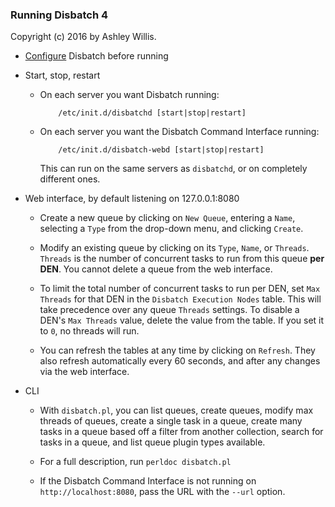 ### Running Disbatch 4

Copyright (c) 2016 by Ashley Willis.

* [Configure](Configuring.md) Disbatch before running

* Start, stop, restart

  * On each server you want Disbatch running:

            /etc/init.d/disbatchd [start|stop|restart]

  * On each server you want the Disbatch Command Interface running:

            /etc/init.d/disbatch-webd [start|stop|restart]

    This can run on the same servers as `disbatchd`, or on completely different
    ones.

* Web interface, by default listening on 127.0.0.1:8080

  * Create a new queue by clicking on `New Queue`, entering a `Name`, selecting
    a `Type` from the drop-down menu, and clicking `Create`.

  * Modify an existing queue by clicking on its `Type`, `Name`, or `Threads`.
    `Threads` is the number of concurrent tasks to run from this queue **per
    DEN**. You cannot delete a queue from the web interface.

  * To limit the total number of concurrent tasks to run per DEN, set `Max
    Threads` for that DEN in the `Disbatch Execution Nodes` table. This will
    take precedence over any queue `Threads` settings. To disable a DEN's `Max
    Threads` value, delete the value from the table. If you set it to `0`, no
    threads will run.

  * You can refresh the tables at any time by clicking on `Refresh`. They also
    refresh automatically every 60 seconds, and after any changes via the web
    interface.

* CLI

  * With `disbatch.pl`, you can list queues, create queues, modify max threads
    of queues, create a single task in a queue, create many tasks in a queue
    based off a filter from another collection, search for tasks in a queue, and
    list queue plugin types available.

  * For a full description, run `perldoc disbatch.pl`

  * If the Disbatch Command Interface is not running on `http://localhost:8080`,
    pass the URL with the `--url` option.
